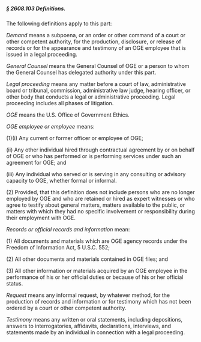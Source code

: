##### § 2608.103 Definitions. #####

The following definitions apply to this part:

*Demand* means a subpoena, or an order or other command of a court or other competent authority, for the production, disclosure, or release of records or for the appearance and testimony of an OGE employee that is issued in a legal proceeding.

*General Counsel* means the General Counsel of OGE or a person to whom the General Counsel has delegated authority under this part.

*Legal proceeding* means any matter before a court of law, administrative board or tribunal, commission, administrative law judge, hearing officer, or other body that conducts a legal or administrative proceeding. Legal proceeding includes all phases of litigation.

*OGE* means the U.S. Office of Government Ethics.

*OGE employee or employee* means:

(1)(i) Any current or former officer or employee of OGE;

(ii) Any other individual hired through contractual agreement by or on behalf of OGE or who has performed or is performing services under such an agreement for OGE; and

(iii) Any individual who served or is serving in any consulting or advisory capacity to OGE, whether formal or informal.

(2) Provided, that this definition does not include persons who are no longer employed by OGE and who are retained or hired as expert witnesses or who agree to testify about general matters, matters available to the public, or matters with which they had no specific involvement or responsibility during their employment with OGE.

*Records or official records and information* mean:

(1) All documents and materials which are OGE agency records under the Freedom of Information Act, 5 U.S.C. 552;

(2) All other documents and materials contained in OGE files; and

(3) All other information or materials acquired by an OGE employee in the performance of his or her official duties or because of his or her official status.

*Request* means any informal request, by whatever method, for the production of records and information or for testimony which has not been ordered by a court or other competent authority.

*Testimony* means any written or oral statements, including depositions, answers to interrogatories, affidavits, declarations, interviews, and statements made by an individual in connection with a legal proceeding.